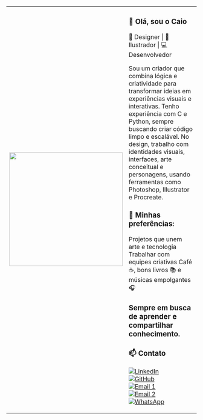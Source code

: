 <table>
  <tr>
    <td>
      <img src="https://media4.giphy.com/media/v1.Y2lkPTc5MGI3NjExZXg1dmx6YXNtdWk1NjkzODA4ZHRjZ2x2bTUzNW9haTY2M3FpZDIwZyZlcD12MV9pbnRlcm5hbF9naWZfYnlfaWQmY3Q9Zw/CIUUKp7vsPdy8/giphy.gif" width="300" />
    </td>
    <td>

### 👋 Olá, sou o Caio
🎨 Designer | 🧠 Ilustrador | 💻 Desenvolvedor

Sou um criador que combina lógica e criatividade para transformar ideias em experiências visuais e interativas. Tenho experiência com C e Python, sempre buscando criar código limpo e escalável. No design, trabalho com identidades visuais, interfaces, arte conceitual e personagens, usando ferramentas como Photoshop, Illustrator e Procreate.

### 🌟 Minhas preferências:

Projetos que unem arte e tecnologia
Trabalhar com equipes criativas
Café ☕, bons livros 📚 e músicas empolgantes 🎧

### Sempre em busca de aprender e compartilhar conhecimento.

### 📫 Contato

[![LinkedIn](https://img.shields.io/badge/LinkedIn-blue?style=for-the-badge&logo=linkedin)](https://www.linkedin.com/in/caio-siqueira-amaral-78538b364/)  
[![GitHub](https://img.shields.io/badge/GitHub-000?style=for-the-badge&logo=github)](https://github.com/HcL-Caio)  
[![Email 1](https://img.shields.io/badge/Email%201-caiosiqueiraamaral@gmail.com-red?style=for-the-badge&logo=gmail&logoColor=white)](mailto:caiosiqueiraamaral@gmail.com)  
[![Email 2](https://img.shields.io/badge/Email%202-caiopcmx@gmail.com-red?style=for-the-badge&logo=gmail&logoColor=white)](mailto:caiopcmx@gmail.com)  
[![WhatsApp](https://img.shields.io/badge/WhatsApp-61983594678-25D366?style=for-the-badge&logo=whatsapp&logoColor=white)](https://wa.me/5561983594678)

  </td>
  </tr>
</table>
